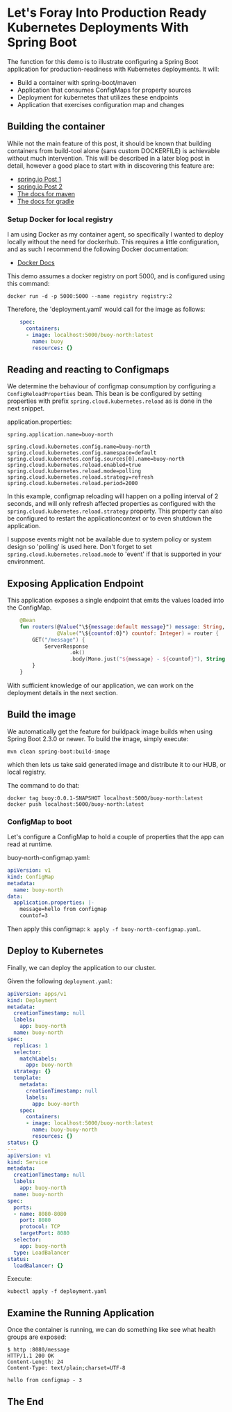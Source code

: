 # Let's Foray Into Production Ready Kubernetes Deployments With Spring Boot

The function for this demo is to illustrate configuring a Spring Boot
application for production-readiness with Kubernetes deployments. It will:

* Build a container with spring-boot/maven
* Application that consumes ConfigMaps for property sources
* Deployment for kubernetes that utilizes these endpoints
* Application that exercises configuration map and changes

## Building the container

While not the main feature of this post, it should be known that building containers 
from build-tool alone (sans custom DOCKERFILE) is achievable without much
intervention. This will be described in a later blog post in detail, however
a good place to start with in discovering this feature are:

* [spring.io Post 1](https://spring.io/blog/2020/08/14/creating-efficient-docker-images-with-spring-boot-2-3)
* [spring.io Post 2](https://spring.io/blog/2020/01/27/creating-docker-images-with-spring-boot-2-3-0-m1)
* [The docs for maven](https://docs.spring.io/spring-boot/docs/current/maven-plugin/reference/html/)
* [The docs for gradle](https://docs.spring.io/spring-boot/docs/current/gradle-plugin/reference/html/)

### Setup Docker for local registry

I am using Docker as my container agent, so specifically I wanted to deploy locally 
without the need for dockerhub. This requires a little configuration, and as such I recommend 
the following Docker documentation:

* [Docker Docs](https://docs.docker.com/registry/)

This demo assumes a docker registry on port 5000, and is configured using this command:

```shell script
docker run -d -p 5000:5000 --name registry registry:2
```

Therefore, the 'deployment.yaml' would call for the image as follows:

```yaml
    spec:
      containers:
      - image: localhost:5000/buoy-north:latest
        name: buoy
        resources: {}
```

## Reading and reacting to Configmaps

We determine the behaviour of configmap consumption by configuring a `ConfigReloadProperties` bean.
This bean is be configured by setting properties with prefix `spring.cloud.kubernetes.reload` as is 
done in the next snippet.

application.properties:  
```properties
spring.application.name=buoy-north

spring.cloud.kubernetes.config.name=buoy-north
spring.cloud.kubernetes.config.namespace=default
spring.cloud.kubernetes.config.sources[0].name=buoy-north
spring.cloud.kubernetes.reload.enabled=true
spring.cloud.kubernetes.reload.mode=polling
spring.cloud.kubernetes.reload.strategy=refresh
spring.cloud.kubernetes.reload.period=2000
```

In this example, configmap reloading will happen on a polling interval of 2 seconds, 
and will only refresh affected properties as configured with the `spring.cloud.kubernetes.reload.strategy`
property. This property can also be configured to restart the applicationcontext or to even shutdown the application.

I suppose events might not be available due to system policy or system design so 'polling' is used here.
Don't forget to set `spring.cloud.kubernetes.reload.mode` to 'event' if that is supported in your environment.   

## Exposing Application Endpoint

This application exposes a single endpoint that emits the values loaded into the ConfigMap.

```kotlin
    @Bean
    fun routers(@Value("\${message:default message}") message: String,
                @Value("\${countof:0}") countof: Integer) = router {
        GET("/message") {
            ServerResponse
                    .ok()
                    .body(Mono.just("${message} - ${countof}"), String::class.java)
        }
    }
```   

With sufficient knowledge of our application, we can work on the deployment details in the next section.

## Build the image

We automatically get the feature for buildpack image builds when using Spring Boot 2.3.0 or newer.
To build the image, simply execute:

```shell script
mvn clean spring-boot:build-image
```

which then lets us take said generated image and distribute it to our HUB, or local registry.

The command to do that:

```shell script
docker tag buoy:0.0.1-SNAPSHOT localhost:5000/buoy-north:latest
docker push localhost:5000/buoy-north:latest
```


### ConfigMap to boot

Let's configure a ConfigMap to hold a couple of properties that the app can read at runtime. 

buoy-north-configmap.yaml:
```yaml
apiVersion: v1
kind: ConfigMap
metadata:
  name: buoy-north
data:
  application.properties: |-
    message=hello from configmap
    countof=3
```

Then apply this configmap: `k apply -f buoy-north-configmap.yaml`.

## Deploy to Kubernetes

Finally, we can deploy the application to our cluster.

Given the following `deployment.yaml`:
```yaml
apiVersion: apps/v1
kind: Deployment
metadata:
  creationTimestamp: null
  labels:
    app: buoy-north
  name: buoy-north
spec:
  replicas: 1
  selector:
    matchLabels:
      app: buoy-north
  strategy: {}
  template:
    metadata:
      creationTimestamp: null
      labels:
        app: buoy-north
    spec:
      containers:
      - image: localhost:5000/buoy-north:latest
        name: buoy-buoy-north
        resources: {}
status: {}
---
apiVersion: v1
kind: Service
metadata:
  creationTimestamp: null
  labels:
    app: buoy-north
  name: buoy-north
spec:
  ports:
  - name: 8080-8080
    port: 8080
    protocol: TCP
    targetPort: 8080
  selector:
    app: buoy-north
  type: LoadBalancer
status:
  loadBalancer: {}
```

Execute:

```shell script
kubectl apply -f deployment.yaml
```

## Examine the Running Application

Once the container is running, we can do something like see what health groups are exposed:

```shell script
$ http :8080/message
HTTP/1.1 200 OK
Content-Length: 24
Content-Type: text/plain;charset=UTF-8

hello from configmap - 3
```

## The End

